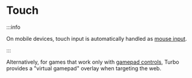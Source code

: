 # Touch

:::info

On mobile devices, touch input is automatically handled as [mouse input](/rust-sdk/input/mouse).

:::

Alternatively, for games that work only with [gamepad controls](/rust-sdk/input/gamepad), Turbo provides a "virtual gamepad" overlay when targeting the web.
